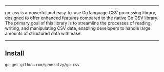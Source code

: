 ----

go-csv is a powerful and easy-to-use Go language CSV processing library, designed to offer enhanced features compared to the native Go CSV library. The primary goal of this library is to streamline the processes of reading, writing, and manipulating CSV data, enabling developers to handle large amounts of structured data with ease.

----

## Install

````bash
go get github.com/generalzy/go-csv
````



